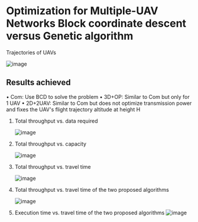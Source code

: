 # Optimization for Multiple-UAV Networks Block coordinate descent versus Genetic algorithm
Trajectories of UAVs

   ![image](https://github.com/user-attachments/assets/a1237bc9-5213-4267-872b-9cb6b80f74a7)
   
## Results achieved
• Com: Use BCD to solve the problem
• 3D+OP: Similar to Com but only for 1 UAV
• 2D+2UAV: Similar to Com but does not optimize transmission power and fixes the UAV's flight trajectory altitude at height H
1. Total throughput vs. data required
   
   ![image](https://github.com/user-attachments/assets/7325b39f-09e6-4153-8ee6-b8780aefa569)
   
2. Total throughput vs. capacity
   
   ![image](https://github.com/user-attachments/assets/d7a3cc46-a148-45c0-ad6a-0ef0dc2bc565)
   
3. Total throughput vs. travel time
   
   ![image](https://github.com/user-attachments/assets/fb9d7f9d-2f9c-4f17-83a5-3d73a41d720a)
   
4. Total throughput vs. travel time of the two proposed algorithms
   
   ![image](https://github.com/user-attachments/assets/8d3bb3b9-3192-4d17-859e-da2b376515b0)
5. Execution time vs. travel time of the two proposed algorithms
   ![image](https://github.com/user-attachments/assets/635a841e-fe88-4265-ad14-4beb5276265d)



  

